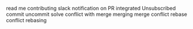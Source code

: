 read me
contributing
slack notification on PR integrated
Unsubscribed
commit
uncommit
solve conflict with merge
merging
merge conflict
rebase conflict
rebasing

